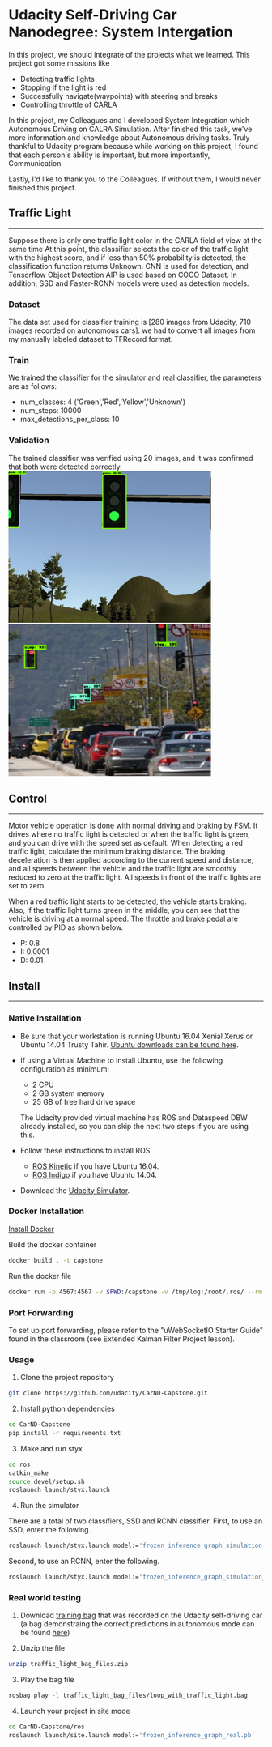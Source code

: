 # Udacity Self-Driving Car Nanodegree: System Intergation


In this project, we should integrate of the projects what we learned.
This project got some missions like
- Detecting traffic lights
- Stopping if the light is red
- Successfully navigate(waypoints) with steering and breaks
- Controlling throttle of CARLA

In this project, my Colleagues and I developed System Integration which Autonomous Driving on CALRA Simulation.
After finished this task, we've more information and knowledge about Autonomous driving tasks.
Truly thankful to Udacity program because while working on this project, I found that each person's ability is important,
but more importantly, Communication.

Lastly, I'd like to thank you to the Colleagues. If without them, I would never finished this project.


## Traffic Light

---
Suppose there is only one traffic light color in the CARLA field of view at the same time At this point, the classifier selects the color of the traffic light with the highest score, and if less than 50% probability is detected, the classification function returns Unknown. CNN is used for detection, and Tensorflow Object Detection AIP is used based on COCO Dataset. In addition, SSD and Faster-RCNN models were used as detection models.

### Dataset
The data set used for classifier training is [280 images from Udacity, 710 images recorded on autonomous cars]. 
we had to convert all images from my manually labeled dataset to TFRecord format.

### Train
We trained the classifier for the simulator and real classifier, the parameters are as follows:
- num_classes: 4 ('Green','Red','Yellow','Unknown')
- num_steps: 10000
- max_detections_per_class: 10

### Validation
The trained classifier was verified using 20 images, and it was confirmed that both were detected correctly.
<img src="./imgs/traffic_light_sim.PNG" width="400" height="300">
<img src="./imgs/traffic_light_real.PNG" width="400" height="300">

## Control

---
Motor vehicle operation is done with normal driving and braking by FSM. It drives where no traffic light is detected or when the traffic light is green, and you can drive with the speed set as default. When detecting a red traffic light, calculate the minimum braking distance. The braking deceleration is then applied according to the current speed and distance, and all speeds between the vehicle and the traffic light are smoothly reduced to zero at the traffic light. All speeds in front of the traffic lights are set to zero.


When a red traffic light starts to be detected, the vehicle starts braking. Also, if the traffic light turns green in the middle, you can see that the vehicle is driving at a normal speed. The throttle and brake pedal are controlled by PID as shown below.

 - P: 0.8
 - I: 0.0001
 - D: 0.01

## Install

---
### Native Installation

* Be sure that your workstation is running Ubuntu 16.04 Xenial Xerus or Ubuntu 14.04 Trusty Tahir. [Ubuntu downloads can be found here](https://www.ubuntu.com/download/desktop).
* If using a Virtual Machine to install Ubuntu, use the following configuration as minimum:
  * 2 CPU
  * 2 GB system memory
  * 25 GB of free hard drive space

  The Udacity provided virtual machine has ROS and Dataspeed DBW already installed, so you can skip the next two steps if you are using this.

* Follow these instructions to install ROS
  * [ROS Kinetic](http://wiki.ros.org/kinetic/Installation/Ubuntu) if you have Ubuntu 16.04.
  * [ROS Indigo](http://wiki.ros.org/indigo/Installation/Ubuntu) if you have Ubuntu 14.04.
* Download the [Udacity Simulator](https://github.com/udacity/CarND-Capstone/releases).

### Docker Installation
[Install Docker](https://docs.docker.com/engine/installation/)

Build the docker container
```bash
docker build . -t capstone
```

Run the docker file
```bash
docker run -p 4567:4567 -v $PWD:/capstone -v /tmp/log:/root/.ros/ --rm -it capstone
```

### Port Forwarding
To set up port forwarding, please refer to the "uWebSocketIO Starter Guide" found in the classroom (see Extended Kalman Filter Project lesson).

### Usage

1. Clone the project repository
```bash
git clone https://github.com/udacity/CarND-Capstone.git
```

2. Install python dependencies
```bash
cd CarND-Capstone
pip install -r requirements.txt
```
3. Make and run styx
```bash
cd ros
catkin_make
source devel/setup.sh
roslaunch launch/styx.launch
```
4. Run the simulator

There are a total of two classifiers, SSD and RCNN classifier. First, to use an SSD, enter the following.
```bash
roslaunch launch/styx.launch model:='frozen_inference_graph_simulation_ssd.pb'
```
Second, to use an RCNN, enter the following.
 ```bash
roslaunch launch/styx.launch model:='frozen_inference_graph_simulation_rcnn.pb'
```

### Real world testing

1. Download [training bag](https://drive.google.com/file/d/0B2_h37bMVw3iYkdJTlRSUlJIamM/view?usp=sharing) that was recorded on the Udacity self-driving car (a bag demonstraing the correct predictions in autonomous mode can be found [here](https://drive.google.com/open?id=0B2_h37bMVw3iT0ZEdlF4N01QbHc))

2. Unzip the file
```bash
unzip traffic_light_bag_files.zip
```
3. Play the bag file
```bash
rosbag play -l traffic_light_bag_files/loop_with_traffic_light.bag
```
4. Launch your project in site mode
```bash
cd CarND-Capstone/ros
roslaunch launch/site.launch model:='frozen_inference_graph_real.pb'
```
